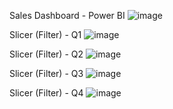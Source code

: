 Sales Dashboard - Power BI
![image](https://github.com/user-attachments/assets/52710834-33d0-49fc-a626-d59aa70648e6)

Slicer (Filter) - Q1
![image](https://github.com/user-attachments/assets/85055c69-13ad-4f72-89d7-e1f6a8cca704)

Slicer (Filter) - Q2
![image](https://github.com/user-attachments/assets/4892d498-b25e-409d-a0cb-81f9536c3f7d)

Slicer (Filter) - Q3
![image](https://github.com/user-attachments/assets/568814a8-6fa4-4c1d-8a57-aa467434c586)

Slicer (Filter) - Q4
![image](https://github.com/user-attachments/assets/dfba9d51-472f-4554-b5a4-cbc4ee559d09)
